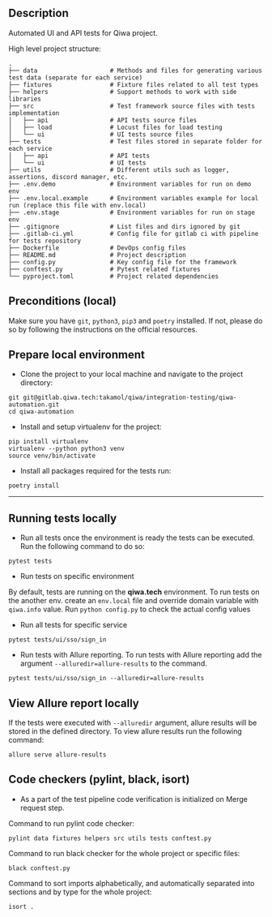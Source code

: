 Description
---
Automated UI and API tests for Qiwa project.

High level project structure:

    .
    ├── data                    # Methods and files for generating various test data (separate for each service)
    ├── fixtures                # Fixture files related to all test types
    ├── helpers                 # Support methods to work with side libraries
    ├── src                     # Test framework source files with tests implementation
    │   ├── api                 # API tests source files
    │   ├── load                # Locust files for load testing
    │   └── ui                  # UI tests source files
    ├── tests                   # Test files stored in separate folder for each service
    │   ├── api                 # API tests
    │   └── ui                  # UI tests
    ├── utils                   # Different utils such as logger, assertions, discord manager, etc.
    ├── .env.demo               # Environment variables for run on demo env
    ├── .env.local.example      # Environment variables example for local run (replace this file with env.local)
    ├── .env.stage              # Environment variables for run on stage env
    ├── .gitignore              # List files and dirs ignored by git
    ├── .gitlab-ci.yml          # Config file for gitlab ci with pipeline for tests repository
    ├── Dockerfile              # DevOps config files
    ├── README.md               # Project description
    ├── config.py               # Key config file for the framework
    ├── conftest.py             # Pytest related fixtures
    └── pyproject.toml          # Project related dependencies

Preconditions (local)
---
Make sure you have `git`, `python3`, `pip3` and `poetry` installed. If not, please do so by following the instructions on the official resources.

Prepare local environment
---
* Clone the project to your local machine and navigate to the project directory:
```shell
git git@gitlab.qiwa.tech:takamol/qiwa/integration-testing/qiwa-automation.git
cd qiwa-automation
```
* Install and setup virtualenv for the project:
```shell
pip install virtualenv
virtualenv --python python3 venv
source venv/bin/activate
```
* Install all packages required for the tests run:
```shell
poetry install
```
----
Running tests locally
---
* Run all tests once the environment is ready the tests can be executed. Run the following command to do so:
```shell
pytest tests
```
* Run tests on specific environment

By default, tests are running on the **qiwa.tech** environment.
To run tests on the another env. create an `env.local` file and override domain variable with `qiwa.info` value.
Run `python config.py` to check the actual config values

* Run all tests for specific service 
```shell
pytest tests/ui/sso/sign_in
```

* Run tests with Allure reporting.
To run tests with Allure reporting add the argument `--alluredir=allure-results` to the command.
```shell
pytest tests/ui/sso/sign_in --alluredir=allure-results
```

View Allure report locally
---
If the tests were executed with `--alluredir` argument, allure results will be stored in the defined directory. To view allure results run the following command:
```shell
allure serve allure-results
```

Code checkers (pylint, black, isort)
---
* As a part of the test pipeline code verification is initialized on Merge request step.

Command to run pylint code checker:
```commandline
pylint data fixtures helpers src utils tests conftest.py
```

Command to run black checker for the whole project or specific files:
```commandline
black conftest.py
```

Command to sort imports alphabetically, and automatically separated into sections and by type for the whole project:
```commandline
isort .
```
